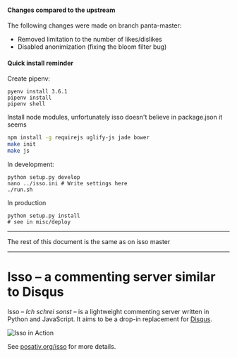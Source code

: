 #### Changes compared to the upstream

The following changes were made on branch panta-master:

- Removed limitation to the number of likes/dislikes
- Disabled anonimization (fixing the bloom filter bug)

#### Quick install reminder

Create pipenv:
```
pyenv install 3.6.1
pipenv install
pipenv shell
```

Install node modules, unfortunately isso doesn't believe in package.json it seems
```bash
npm install -g requirejs uglify-js jade bower
make init
make js
```

In development:
```
python setup.py develop
nano ../isso.ini # Write settings here
./run.sh
```

In production
```
python setup.py install
# see in misc/deploy
```

--------------------------

The rest of this document is the same as on isso master

--------------------------

Isso – a commenting server similar to Disqus
============================================

Isso – *Ich schrei sonst* – is a lightweight commenting server written in
Python and JavaScript. It aims to be a drop-in replacement for
[Disqus](http://disqus.com).

![Isso in Action](http://posativ.org/~tmp/isso-sample.png)

See [posativ.org/isso](http://posativ.org/isso/) for more details.
